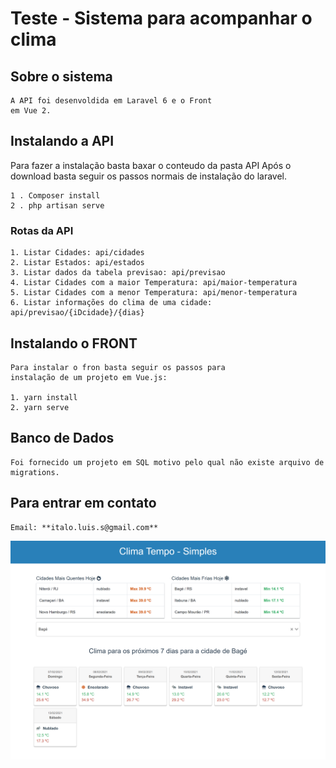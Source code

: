 # Teste - Sistema para acompanhar o clima

## Sobre o sistema

    A API foi desenvoldida em Laravel 6 e o Front
    em Vue 2.

## Instalando a API

 Para fazer a instalação basta baxar o conteudo da pasta API
 Após o download basta seguir os passos normais de instalação
 do laravel.

    1 . Composer install
    2 . php artisan serve

### Rotas da API

    1. Listar Cidades: api/cidades
    2. Listar Estados: api/estados
    3. Listar dados da tabela previsao: api/previsao
    4. Listar Cidades com a maior Temperatura: api/maior-temperatura
    5. Listar Cidades com a menor Temperatura: api/menor-temperatura
    6. Listar informações do clima de uma cidade: api/previsao/{iDcidade}/{dias}

## Instalando o FRONT

    Para instalar o fron basta seguir os passos para
    instalação de um projeto em Vue.js:

    1. yarn install
    2. yarn serve

## Banco de Dados

    Foi fornecido um projeto em SQL motivo pelo qual não existe arquivo de
    migrations.

## Para entrar em contato

    Email: **italo.luis.s@gmail.com**

![Screenshot](screenshot.png)